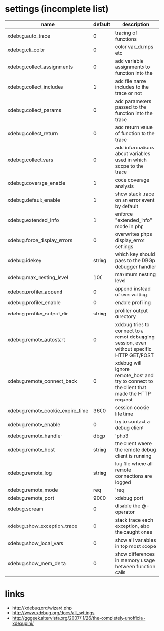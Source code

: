 # settings (incomplete list)

| name                              | default   | description               |
| --------------------------------- | --------- | ------------------------- |
| xdebug.auto_trace                 | 0         | tracing of functions      |
| xdebug.cli_color                  | 0         | color var_dumps etc.      |
| xdebug.collect_assignments        | 0         | add variable assignments to function into the |
| xdebug.collect_includes           | 1         | add file name includes to the trace or not    |
| xdebug.collect_params             | 0         | add parameters passed to the function into the trace |
| xdebug.collect_return             | 0         | add return value of function to the trace |
| xdebug.collect_vars               | 0         | add informations about variables used in which scope to the trace |
| xdebug.coverage_enable            | 1         | code coverage analysis |
| xdebug.default_enable             | 1         | show stack trace on an error event by default | 
| xdebug.extended_info              | 1         | enforce "extended_info" mode in php |
| xdebug.force_display_errors       | 0         | overwrites phps display_error settings |
| xdebug.idekey                     | string    | which key should pass to the DBGp debugger handler |
| xdebug.max_nesting_level          | 100       | maximum nesting level |
| xdebug.profiler_append            | 0         | append instead of overwriting |
| xdebug.profiler_enable            | 0         | enable profiling |
| xdebug.profiler_output_dir        | string    | profiler output directory |
| xdebug.remote_autostart           | 0         | xdebug tries to connect to a remot debugging session, even without specific HTTP GET/POST |
| xdebug.remote_connect_back        | 0         | xdebug will ignore remote_host and try to connect to the client that made the HTTP request |
| xdebug.remote_cookie_expire_time  | 3600      | session cookie life time |
| xdebug.remote_enable              | 0         | try to contact a debug client |
| xdebug.remote_handler             | dbgp      | 'php3|GDB|dbgp' |
| xdebug.remote_host                | string    | the client where the remote debug client is running |
| xdebug.remote_log                 | string    | log file where all remote connections are logged |
| xdebug.remote_mode                | req       | 'req|jit', req = on each request, jit = only when error occures |
| xdebug.remote_port                | 9000      | xdebug port |
| xdebug.scream                     | 0         | disable the @-operator |
| xdebug.show_exception_trace       | 0         | stack trace each exception, also the caught ones |
| xdebug.show_local_vars            | 0         | show all variables in top most scope |
| xdebug.show_mem_delta             | 0         | show differences in memory usage between function calls |


# links

* http://xdebug.org/wizard.php
* http://www.xdebug.org/docs/all_settings
* http://gggeek.altervista.org/2007/11/26/the-completely-unofficial-xdebugini/
